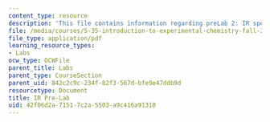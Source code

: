 ```yaml
---
content_type: resource
description: 'This file contains information regarding preLab 2: IR spectroscopy.'
file: /media/courses/5-35-introduction-to-experimental-chemistry-fall-2012/42f06d2a71517c2a5503a9c416a91310_MIT5_35F12_IR-Prelab2.pdf
file_type: application/pdf
learning_resource_types:
- Labs
ocw_type: OCWFile
parent_title: Labs
parent_type: CourseSection
parent_uid: 842c2c9c-234f-82f3-567d-bfe9e47ddb9d
resourcetype: Document
title: IR Pre-Lab
uid: 42f06d2a-7151-7c2a-5503-a9c416a91310
---
```

